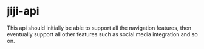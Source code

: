 # jiji-api
This api should initially be able to support all the navigation features, then eventually support all other features such as social media integration and so on.
